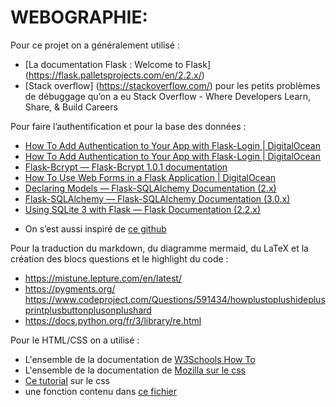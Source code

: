 # WEBOGRAPHIE:
Pour ce projet on a généralement utilisé :
- [La documentation Flask : Welcome to Flask] (https://flask.palletsprojects.com/en/2.2.x/)
- [Stack overflow] (https://stackoverflow.com/) pour les petits problèmes de débuggage qu’on a eu Stack Overflow - Where Developers Learn, Share, & Build Careers

Pour faire l’authentification et pour la base des données :
- [How To Add Authentication to Your App with Flask-Login | DigitalOcean](https://www.digitalocean.com/community/tutorials/how-to-add-authentication-to-your-app-with-flask-login)
- [How To Add Authentication to Your App with Flask-Login | DigitalOcean](https://flask-bcrypt.readthedocs.io/en/1.0.1/)
- [Flask-Bcrypt — Flask-Bcrypt 1.0.1 documentation](https://flask-bcrypt.readthedocs.io/en/1.0.1/)
- [How To Use Web Forms in a Flask Application | DigitalOcean](https://www.digitalocean.com/community/tutorials/how-to-use-web-forms-in-a-flask-application)
- [Declaring Models — Flask-SQLAlchemy Documentation (2.x)](https://flask-sqlalchemy.palletsprojects.com/en/2.x/models/)
- [Flask-SQLAlchemy — Flask-SQLAlchemy Documentation (3.0.x)](https://flask-sqlalchemy.palletsprojects.com/en/3.0.x/)
- [Using SQLite 3 with Flask — Flask Documentation (2.2.x)](https://flask.palletsprojects.com/en/2.2.x/patterns/sqlite3/)

+ On s’est aussi inspiré de [ce github](https://github.com/arpanneupane19/Python-Flask-Authentication-Tutorial)

Pour la traduction du markdown, du diagramme mermaid, du LaTeX et la création des blocs questions et le highlight du code :
- https://mistune.lepture.com/en/latest/ 
- https://pygments.org/ https://www.codeproject.com/Questions/591434/howplustoplushideplusprintplusbuttonplusonplushard 
- https://docs.python.org/fr/3/library/re.html

Pour le HTML/CSS on a utilisé :
+ L'ensemble de la documentation de [W3Schools How To](https://www.w3schools.com/howto/default.asp)
+ L'ensemble de la documentation de [Mozilla sur le css](https://developer.mozilla.org/fr/docs/Web/CSS)
+ [Ce tutorial](https://dev.to/webdeasy/top-20-css-buttons-animations-f41) sur le css
+ une fonction contenu dans [ce fichier](https://stackpath.bootstrapcdn.com/bootstrap/4.3.1/css/bootstrap.min.css)
